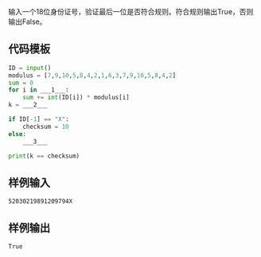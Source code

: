 输入一个18位身份证号，验证最后一位是否符合规则。符合规则输出True，否则输出False。

## 代码模板
```py
ID = input()
modulus = [7,9,10,5,8,4,2,1,6,3,7,9,10,5,8,4,2]
sum = 0
for i in ___1___:
    sum += int(ID[i]) * modulus[i]
k = ___2___

if ID[-1] == "X":
    checksum = 10
else:
    ___3___

print(k == checksum)
```

## 样例输入
```input
52030219891209794X
```

## 样例输出
```output
True
```
